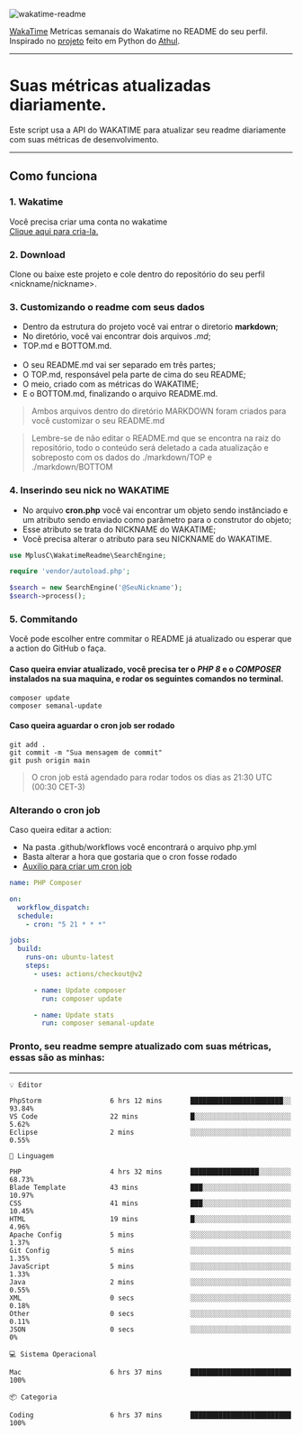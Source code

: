 ![wakatime-readme](https://socialify.git.ci/bymatheus/wakatime-readme/image?description=1&descriptionEditable=M%C3%A9tricas%20semanais%20do%20Wakatime%20no%20seu%20README%20de%20perfil.&font=KoHo&forks=1&language=1&owner=1&pattern=Signal&stargazers=1&theme=Dark)

[WakaTime](https://wakatime.com) Metricas semanais do Wakatime no README do seu perfil. <br>
Inspirado no [projeto](https://github.com/athul/waka-readme) feito em Python do [Athul](https://github.com/athul).
___

# Suas métricas atualizadas diariamente.
Este script usa a API do WAKATIME para atualizar seu readme diariamente com suas métricas de desenvolvimento.

___

## Como funciona

### 1. Wakatime
Você precisa criar uma conta no wakatime <br>
[Clique aqui para cria-la.](https://wakatime.com) 

### 2. Download
Clone ou baixe este projeto e cole dentro do repositório do seu perfil <nickname/nickname>.

### 3. Customizando o readme com seus dados
- Dentro da estrutura do projeto você vai entrar o diretorio **markdown**;  
- No diretório, você vai encontrar dois arquivos *.md*;
- TOP.md e BOTTOM.md.
<br><br>
- O seu README.md vai ser separado em três partes; 
- O TOP.md, responsável pela parte de cima do seu README;
- O meio, criado com as métricas do WAKATIME;
- E o BOTTOM.md, finalizando o arquivo README.md.<br>

> Ambos arquivos dentro do diretório MARKDOWN foram criados para você customizar o seu README.md

> Lembre-se de não editar o README.md que se encontra na raiz do repositório, todo o conteúdo será deletado a cada atualização e sobreposto com os dados do ./markdown/TOP e ./markdown/BOTTOM

### 4. Inserindo seu nick no WAKATIME
- No arquivo **cron.php** você vai encontrar um objeto sendo instânciado e um atributo sendo enviado como parâmetro para o construtor do objeto;
- Esse atributo se trata do NICKNAME do WAKATIME;
- Você precisa alterar o atributo para seu NICKNAME do WAKATIME.

```php
use MplusC\WakatimeReadme\SearchEngine;

require 'vendor/autoload.php';

$search = new SearchEngine('@SeuNickname');
$search->process();
```

### 5. Commitando
Você pode escolher entre commitar o README já atualizado ou esperar que a action do GitHub o faça. <br>

#### Caso queira enviar atualizado, você precisa ter o *PHP 8* e o *COMPOSER* instalados na sua maquina, e rodar os seguintes comandos no terminal.
```composer
composer update
composer semanal-update 
```

#### Caso queira aguardar o cron job ser rodado 
```git 
git add .
git commit -m "Sua mensagem de commit"
git push origin main
```

>O cron job está agendado para rodar todos os dias as 21:30 UTC (00:30 CET-3) 

### Alterando o cron job
Caso queira editar a action:

- Na pasta .github/workflows você encontrará o arquivo php.yml
- Basta alterar a hora que gostaria que o cron fosse rodado
- [Auxilio para criar um cron job](https://crontab.guru)

```yml
name: PHP Composer

on:
  workflow_dispatch:
  schedule:
    - cron: "5 21 * * *"

jobs:
  build:
    runs-on: ubuntu-latest
    steps:
      - uses: actions/checkout@v2

      - name: Update composer
        run: composer update

      - name: Update stats
        run: composer semanal-update
```

### Pronto, seu readme sempre atualizado com suas métricas, essas são as minhas:

___
```text
💡 Editor

PhpStorm                 6 hrs 12 mins       ███████████████████████░░     93.84%
VS Code                  22 mins             █░░░░░░░░░░░░░░░░░░░░░░░░      5.62%
Eclipse                  2 mins              ░░░░░░░░░░░░░░░░░░░░░░░░░      0.55%
```
```text
💬 Linguagem

PHP                      4 hrs 32 mins       █████████████████░░░░░░░░     68.73%
Blade Template           43 mins             ███░░░░░░░░░░░░░░░░░░░░░░     10.97%
CSS                      41 mins             ███░░░░░░░░░░░░░░░░░░░░░░     10.45%
HTML                     19 mins             █░░░░░░░░░░░░░░░░░░░░░░░░      4.96%
Apache Config            5 mins              ░░░░░░░░░░░░░░░░░░░░░░░░░      1.37%
Git Config               5 mins              ░░░░░░░░░░░░░░░░░░░░░░░░░      1.35%
JavaScript               5 mins              ░░░░░░░░░░░░░░░░░░░░░░░░░      1.33%
Java                     2 mins              ░░░░░░░░░░░░░░░░░░░░░░░░░      0.55%
XML                      0 secs              ░░░░░░░░░░░░░░░░░░░░░░░░░      0.18%
Other                    0 secs              ░░░░░░░░░░░░░░░░░░░░░░░░░      0.11%
JSON                     0 secs              ░░░░░░░░░░░░░░░░░░░░░░░░░         0%
```
```text
💻 Sistema Operacional

Mac                      6 hrs 37 mins       █████████████████████████       100%
```
```text
📦 Categoria

Coding                   6 hrs 37 mins       █████████████████████████       100%
```
